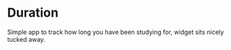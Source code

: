 # Duration
Simple app to track how long you have been studying for, widget sits nicely tucked away. 
